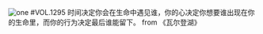 ![one](http://image.wufazhuce.com/FvO0jEcEWX4ukQw8jJTb5aJe4o2A)
#VOL.1295
时间决定你会在生命中遇见谁，你的心决定你想要谁出现在你的生命里，而你的行为决定最后谁能留下。 from 《瓦尔登湖》